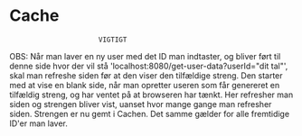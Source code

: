 # Cache

                          VIGTIGT
OBS: Når man laver en ny user med det ID man indtaster, og bliver ført til denne side
hvor der vil stå 'localhost:8080/get-user-data?userId="dit tal"', skal man refreshe siden
før at den viser den tilfældige streng. Den starter med at vise en blank side, når man opretter
useren som får genereret en tilfældig streng, og har ventet på at browseren har tænkt.
Her refresher man siden og strengen bliver vist, uanset hvor mange gange man refresher siden. Strengen er nu gemt i Cachen.
Det samme gælder for alle fremtidige ID'er man laver. 
